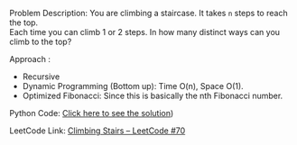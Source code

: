 Problem Description:
You are climbing a staircase. It takes `n` steps to reach the top.  
Each time you can climb 1 or 2 steps. In how many distinct ways can you climb to the top?

Approach :
- Recursive
- Dynamic Programming (Bottom up): Time O(n), Space O(1).
- Optimized Fibonacci: Since this is basically the nth Fibonacci number.

Python Code:
[Click here to see the solution](https://github.com/sudeff/Leetcode-practices/blob/main/Climbing-Stairs/solution))

LeetCode Link:
[Climbing Stairs – LeetCode #70](https://leetcode.com/problems/climbing-stairs/)
